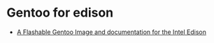 # Gentoo for edison

- [A Flashable Gentoo Image and documentation for the Intel Edison](https://wiki.gentoo.org/wiki/Embedded_Handbook/Boards/Intel_Edison)
